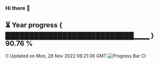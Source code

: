 ### Hi there 👋
⏳ Year progress { ███████████████████████████▁▁▁ } 90.76 %
---
⏰ Updated on Mon, 28 Nov 2022 06:21:36 GMT
![Progress Bar CI](https://github.com/liununu/liununu/workflows/Progress%20Bar%20CI/badge.svg)
